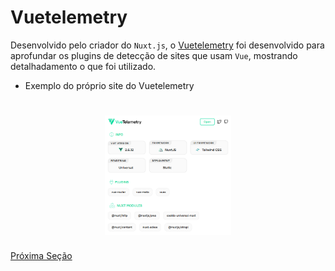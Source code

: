 # Vuetelemetry

Desenvolvido pelo criador do `Nuxt.js`, o [Vuetelemetry](https://vuetelemetry.com/) foi desenvolvido para aprofundar os plugins de detecção de sites que usam `Vue`, mostrando detalhadamento o que foi utilizado.

* Exemplo do próprio site do Vuetelemetry

<h1 align="center">
  <img src="../../../assets/Next/Vuetelemetry/util.png" alt="Imagem demonstrando a utilidade da ferramenta Vuetelemetry" width="40%">
</h1>

[Próxima Seção](./10%20-%20Obrigado.md)
